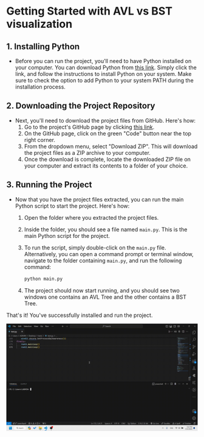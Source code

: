 # Getting Started with AVL vs BST visualization

## 1. Installing Python

- Before you can run the project, you'll need to have Python installed on your computer. You can download Python from [this link](https://www.python.org/downloads/). Simply click the link, and follow the instructions to install Python on your system. Make sure to check the option to add Python to your system PATH during the installation process.

## 2. Downloading the Project Repository

- Next, you'll need to download the project files from GitHub. Here's how:
  1. Go to the project's GitHub page by clicking [this link](https://github.com/eng-abdelrahman-sharaf/Data-Strucure/tree/main/AVL%20vs%20BST).
  2. On the GitHub page, click on the green "Code" button near the top right corner.
  3. From the dropdown menu, select "Download ZIP". This will download the project files as a ZIP archive to your computer.
  4. Once the download is complete, locate the downloaded ZIP file on your computer and extract its contents to a folder of your choice.

## 3. Running the Project

- Now that you have the project files extracted, you can run the main Python script to start the project. Here's how:
  1. Open the folder where you extracted the project files.
  2. Inside the folder, you should see a file named `main.py`. This is the main Python script for the project.
  3. To run the script, simply double-click on the `main.py` file. Alternatively, you can open a command prompt or terminal window, navigate to the folder containing `main.py`, and run the following command:

        ```bash
        python main.py
        ```

  4. The project should now start running, and you should see two windows one contains an AVL Tree and the other contains a BST Tree.

That's it! You've successfully installed and run the project.

![project running](./project_running.gif)